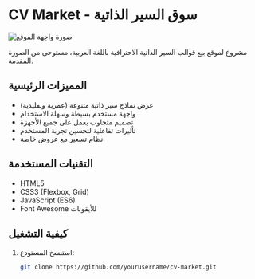 # CV Market - سوق السير الذاتية

![صورة واجهة الموقع](screenshot.png)

مشروع لموقع بيع قوالب السير الذاتية الاحترافية باللغة العربية، مستوحى من الصورة المقدمة.

## المميزات الرئيسية

- عرض نماذج سير ذاتية متنوعة (عمرية ونفليدية)
- واجهة مستخدم بسيطة وسهلة الاستخدام
- تصميم متجاوب يعمل على جميع الأجهزة
- تأثيرات تفاعلية لتحسين تجربة المستخدم
- نظام تسعير مع عروض خاصة

## التقنيات المستخدمة

- HTML5
- CSS3 (Flexbox, Grid)
- JavaScript (ES6)
- Font Awesome للأيقونات

## كيفية التشغيل

1. استنسخ المستودع:
   ```bash
   git clone https://github.com/yourusername/cv-market.git